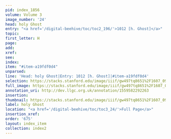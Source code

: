 ```yaml
---
pid: index_1856
volume: Volume 3
image_number: '24'
head: holy Ghost
entry: "<a href='/digital-beehive/toc/toc2_196/'>1012 [h. Ghost]</a>"
topic: 
first_letter: H
page: 
add: 
xref: 
see: 
index: 
item: "#item-a19fdf0d4"
unparsed: 
line: 'Head: holy Ghost|Entry: 1012 [h. Ghost]|#item-a19fdf0d4'
selection: https://stacks.stanford.edu/image/iiif/gw497tq8651%2F1607_0967/1153,1323,527,145/full/0/default.jpg
full_image: https://stacks.stanford.edu/image/iiif/gw497tq8651%2F1607_0967/full/full/0/default.jpg
annotation_uri: http://dev.llgc.org.uk/annotation/1559582292263
insertion: 
thumbnail: https://stacks.stanford.edu/image/iiif/gw497tq8651%2F1607_0967/1153,1323,527,145/150,/0/default.jpg
label: holy Ghost
location: "<a href='/digital-beehive/toc/toc3_24/'>Full Page</a>"
insertion_xref: 
order: '675'
layout: index_item
collection: index2
---
```


